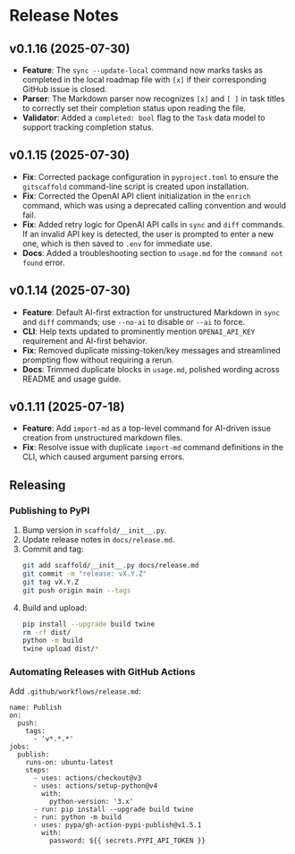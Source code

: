 # Release Notes

## v0.1.16 (2025-07-30)
- **Feature**: The `sync --update-local` command now marks tasks as completed in the local roadmap file with `[x]` if their corresponding GitHub issue is closed.
- **Parser**: The Markdown parser now recognizes `[x]` and `[ ]` in task titles to correctly set their completion status upon reading the file.
- **Validator**: Added a `completed: bool` flag to the `Task` data model to support tracking completion status.

## v0.1.15 (2025-07-30)
- **Fix**: Corrected package configuration in `pyproject.toml` to ensure the `gitscaffold` command-line script is created upon installation.
- **Fix**: Corrected the OpenAI API client initialization in the `enrich` command, which was using a deprecated calling convention and would fail.
- **Fix**: Added retry logic for OpenAI API calls in `sync` and `diff` commands. If an invalid API key is detected, the user is prompted to enter a new one, which is then saved to `.env` for immediate use.
- **Docs**: Added a troubleshooting section to `usage.md` for the `command not found` error.

## v0.1.14 (2025-07-30)
- **Feature**: Default AI-first extraction for unstructured Markdown in `sync` and `diff` commands; use `--no-ai` to disable or `--ai` to force.
- **CLI**: Help texts updated to prominently mention `OPENAI_API_KEY` requirement and AI-first behavior.
- **Fix**: Removed duplicate missing-token/key messages and streamlined prompting flow without requiring a rerun.
- **Docs**: Trimmed duplicate blocks in `usage.md`, polished wording across README and usage guide.

## v0.1.11 (2025-07-18)
- **Feature**: Add `import-md` as a top-level command for AI-driven issue creation from unstructured markdown files.
- **Fix**: Resolve issue with duplicate `import-md` command definitions in the CLI, which caused argument parsing errors.

## Releasing

### Publishing to PyPI
1. Bump version in `scaffold/__init__.py`.
2. Update release notes in `docs/release.md`.
3. Commit and tag:
   ```sh
   git add scaffold/__init__.py docs/release.md
   git commit -m "release: vX.Y.Z"
   git tag vX.Y.Z
   git push origin main --tags
   ```
3. Build and upload:
   ```sh
   pip install --upgrade build twine
   rm -rf dist/
   python -m build
   twine upload dist/*
   ```

### Automating Releases with GitHub Actions
Add `.github/workflows/release.md`:
```
name: Publish
on:
  push:
    tags:
      - 'v*.*.*'
jobs:
  publish:
    runs-on: ubuntu-latest
    steps:
      - uses: actions/checkout@v3
      - uses: actions/setup-python@v4
        with:
          python-version: '3.x'
      - run: pip install --upgrade build twine
      - run: python -m build
      - uses: pypa/gh-action-pypi-publish@v1.5.1
        with:
          password: ${{ secrets.PYPI_API_TOKEN }}
```
